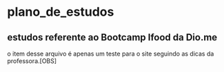 # plano_de_estudos
## estudos referente ao Bootcamp Ifood da Dio.me

o item desse arquivo é apenas um teste para o site seguindo as dicas da professora.[OBS]
